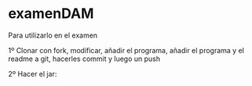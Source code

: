 # examenDAM
Para utilizarlo en el examen

1º Clonar con fork, modificar, añadir el programa, añadir el programa y el readme a git, hacerles commit y luego un push

2º Hacer el jar:
